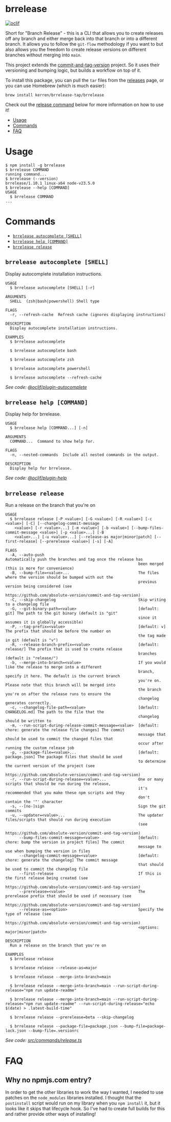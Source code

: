 brrelease
=================

[![oclif](https://img.shields.io/badge/cli-oclif-brightgreen.svg)](https://oclif.io)

Short for "Branch Release" - this is a CLI that allows you to create releases 
off any branch and either merge back into that branch or into a different 
branch. It allows you to follow the `git-flow` methodology if you want to but 
also allows you the freedom to create release versions on different branches 
without merging into `main`.

This project extends the [commit-and-tag-version](https://github.com/absolute-version/commit-and-tag-version)
project. So it uses their versioning and bumping logic, but builds a workflow
on top of it.

To install this package, you can pull the `tar` files from the 
[releases](https://github.com/kerren/brrelease/releases) page, or you can use
Homebrew (which is much easier):
```shell
brew install kerren/brrelease-tap/brrelease
```

Check out the [release command](#brrelease-release) below for more information 
on how to use it!


<!-- toc -->
* [Usage](#usage)
* [Commands](#commands)
* [FAQ](#faq)
<!-- tocstop -->
# Usage
<!-- usage -->
```sh-session
$ npm install -g brrelease
$ brrelease COMMAND
running command...
$ brrelease (--version)
brrelease/1.10.1 linux-x64 node-v23.5.0
$ brrelease --help [COMMAND]
USAGE
  $ brrelease COMMAND
...
```
<!-- usagestop -->
# Commands
<!-- commands -->
* [`brrelease autocomplete [SHELL]`](#brrelease-autocomplete-shell)
* [`brrelease help [COMMAND]`](#brrelease-help-command)
* [`brrelease release`](#brrelease-release)

## `brrelease autocomplete [SHELL]`

Display autocomplete installation instructions.

```
USAGE
  $ brrelease autocomplete [SHELL] [-r]

ARGUMENTS
  SHELL  (zsh|bash|powershell) Shell type

FLAGS
  -r, --refresh-cache  Refresh cache (ignores displaying instructions)

DESCRIPTION
  Display autocomplete installation instructions.

EXAMPLES
  $ brrelease autocomplete

  $ brrelease autocomplete bash

  $ brrelease autocomplete zsh

  $ brrelease autocomplete powershell

  $ brrelease autocomplete --refresh-cache
```

_See code: [@oclif/plugin-autocomplete](https://github.com/oclif/plugin-autocomplete/blob/v3.2.15/src/commands/autocomplete/index.ts)_

## `brrelease help [COMMAND]`

Display help for brrelease.

```
USAGE
  $ brrelease help [COMMAND...] [-n]

ARGUMENTS
  COMMAND...  Command to show help for.

FLAGS
  -n, --nested-commands  Include all nested commands in the output.

DESCRIPTION
  Display help for brrelease.
```

_See code: [@oclif/plugin-help](https://github.com/oclif/plugin-help/blob/v6.2.20/src/commands/help.ts)_

## `brrelease release`

Run a release on the branch that you're on

```
USAGE
  $ brrelease release [-P <value>] [-G <value>] [-R <value>] [-c <value>] [-C] [--changelog-commit-message
    <value>] [-r <value>...] [-m <value>] [-b <value>] [--bump-files-commit-message <value>] [-p <value>...] [-B
    <value>...] [-u <value>...] [--release-as major|minor|patch] [--first-release] [--prerelease <value>] [-s] [-A]

FLAGS
  -A, --auto-push                                         Automatically push the branches and tag once the release has
                                                          been merged (this is more for convenience)
  -B, --bump-file=<value>...                              The files where the version should be bumped with out the
                                                          previous version being considered (see
                                                          https://github.com/absolute-version/commit-and-tag-version)
  -C, --skip-changelog                                    Skip writing to a changelog file
  -G, --git-binary-path=<value>                           [default: git] The path to the git binary (default is "git"
                                                          since it assumes it is globally accessible)
  -P, --tag-prefix=<value>                                [default: v] The prefix that should be before the number on
                                                          the tag made in git (default is "v")
  -R, --release-branch-prefix=<value>                     [default: release/] The prefix that is used to create release
                                                          branches (default is "release/")
  -b, --merge-into-branch=<value>                         If you would like the release to merge into a different
                                                          branch, specify it here. The default is the current branch
                                                          you're on. Please note that this branch will be merged into
                                                          the branch you're on after the release runs to ensure the
                                                          changelog generates correctly.
  -c, --changelog-file-path=<value>                       [default: CHANGELOG.md] The path to the file that the
                                                          changelog should be written to
  -m, --run-script-during-release-commit-message=<value>  [default: chore: generate the release file changes] The commit
                                                          message that should be used to commit the changed files that
                                                          occur after running the custom release job
  -p, --package-file=<value>...                           [default: package.json] The package files that should be used
                                                          to determine the current version of the project (see
                                                          https://github.com/absolute-version/commit-and-tag-version)
  -r, --run-script-during-release=<value>...              One or many scripts that should be run during the release,
                                                          it's recommended that you make these npm scripts and they
                                                          don't contain the '"' character
  -s, --[no-]sign                                         Sign the git commits
  -u, --updater=<value>...                                The updater files/scripts that should run during execution
                                                          (see
                                                          https://github.com/absolute-version/commit-and-tag-version)
      --bump-files-commit-message=<value>                 [default: chore: bump the version in project files] The commit
                                                          message to use when bumping the version in files
      --changelog-commit-message=<value>                  [default: chore: generate the changelog] The commit message
                                                          that should be used to commit the changelog file
      --first-release                                     If this is the first release being created (see
                                                          https://github.com/absolute-version/commit-and-tag-version)
      --prerelease=<value>                                The prerelease prefix that should be used if necessary (see
                                                          https://github.com/absolute-version/commit-and-tag-version)
      --release-as=<option>                               Specify the type of release (see
                                                          https://github.com/absolute-version/commit-and-tag-version)
                                                          <options: major|minor|patch>

DESCRIPTION
  Run a release on the branch that you're on

EXAMPLES
  $ brrelease release

  $ brrelease release --release-as=major

  $ brrelease release --merge-into-branch=main

  $ brrelease release --merge-into-branch=main --run-script-during-release="npm run update-readme"

  $ brrelease release --merge-into-branch=main --run-script-during-release="npm run update-readme" --run-script-during-release="echo $(date) > .latest-build-time"

  $ brrelease release --prerelease=beta --skip-changelog

  $ brrelease release --package-file=package.json --bump-file=package-lock.json --bump-file=.versionrc
```

_See code: [src/commands/release.ts](https://github.com/kerren/brrelease/blob/v1.10.1/src/commands/release.ts)_
<!-- commandsstop -->


# FAQ

## Why no npmjs.com entry?

In order to get the other libraries to work the way I wanted, I needed to use 
patches on the `node_modules` libraries installed. I thought that the 
`postinstall` script would run on my library when you `npm install` it, but it
looks like it skips that lifecycle hook. So I've had to create full builds for
this and rather provide other ways of installing!
